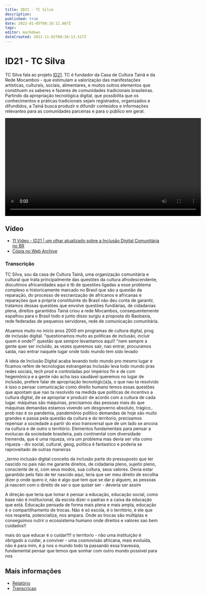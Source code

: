 ```yaml
---
title: ID21 - TC Silva
description: 
published: true
date: 2022-01-05T08:18:11.867Z
tags: 
editor: markdown
dateCreated: 2021-11-02T00:36:13.517Z
---
```


# ID21 - TC Silva

TC Silva fala ao projeto [ID21](/id21). TC é fundador da Casa de Cultura Tainã e da Rede Mocambos - que estimulam a valorização das manifestações artísticas, culturais, sociais, alimentares, e muitos outros elementos que constituem os saberes e fazeres de comunidades tradicionais brasileiras. Partindo da apropriação tecnológica digital, que possibilita que os conhecimentos e práticas tradicionais sejam registrados, organizados e difundidos, a Tainã busca produzir e difundir conteúdos e informações relevantes para as comunidades parceiras e para o público em geral.  

<video width="640" controls>
  <source src="https://archive.org/download/id21-videos/id21_tc-taina.mp4" type="video/mp4">
  Seu navegador não suporta vídeos embutidos
</video>

## Vídeo
 - [11 Vídeo - ID21 | um olhar atualizado sobre a Inclusão Digital Comunitária no BR](https://www.youtube.com/watch?v=MB2JfOTS82g&t=288s)
 - [Cópia no Web Archive](https://archive.org/details/id21-videos/id21_tc-taina.mov)

### Transcrição
TC Silva, sou da casa de Cultura Tainã, uma organização comunitária e cultural que trata principalmente das questões da cultura afrodescendente, discutimos africanidades aqui e tb de questões ligadas a esse problema complexo e historicamente marcado no Brasil que são a questão da reparação, do processo de escravização de africanos e africanas e reparações que a própria constituinte do Brasil não deu conta de garantir, tratamos dessas questões que envolve questões fundiárias, de cidadanias plena, direitos garantidos
Tainá criou a rede Mocambos, consequentemente espalhou para o Brasil todo e junto disso surgiu a proposta do Baobaxia, rede federadas de pequenos servidores, rede de comunicação comunitária. 

Atuamos muito no inicio anos 2000 em programas de cultura digital, prog de inclusão digital. 
"questionamos muito as políticas de inclusão, incluir quem e onde?" questão que sempre levantamos aqui!!
"nem sempre a gente quer ser incluído, as vezes queremos sair, nao entrar, procuramos saida, nao entrar naquele lugar onde todo mundo tem sido levado

A ideia de Inclusão Digital acaba levando todo mundo pro mesmo lugar e ficamos refém de tecnologias estrangeiras
Inclusão leva todo mundo pras redes sociais, tech prod e controladas por impérios fin e de com hegemônica e a gente não acha isso saudável 
queremos no lugar de inclusão, prefere falar de apropriação tecnológic[a]a, o que nao ta resolvido é isso  o pensar comunicação como direito humano
temos essas questões que apontam que nao ta resolvido na medida que políticas de incentivo a cultura digital, de se apropriar e produzir de acordo com a cultura de cada lugar. máquinas são máquinas, precisamos das pessoas mais do que máquinas
demandas 
estamos vivendo um desgoverno absoluto, trágico,. prob nao é so pandemia, pandemônio político
demandas de hoje são muito grandes e passa pela questão da cultura e do territorio, precisamos repensar a sociedade a partir do eixo transversal que de um lado se ancora na cultura e de outro o território. Elementos fundamentais para pensar a evolucao da sociedade brasileira, país continental com diversidade tremenda, que é uma riqueza, vira um problema mas devia ser vita como riqueza - div social, cultural, geog, politica é fantastico e poderia se raproveitado de outras maneiras

_termo inclusão digital
conceito da inclusão parte do pressuposto que ter nascido no pais não me garante direitos, de cidadania pleno, sujeito pleno, consciente de si, com seus modos, sua cultura, seus valores. Devia estar garantido pelo fato de ter nascido aqui, teria que ser meu direito de escolha dizer p onde quero ir, não é algo que tem que se dar p alguem, as pessoas já nascem com o direito de ser o que quiser ser - deveria ser assim

A direção que teria que tomar é pensar a educação, educação social, como base não é institucional, da escola dizer o padrao e a caixa da educação que está. Educação pensada de forma mais plena e mais ampla, educação é o compartilhamento de trocas. Não é só escola, é o território, é ele que nos respeita, potencializa, nos ampara. Onde as trocas são múltiplas e conseguimos nutrir o ecossistema humano onde direitos e valores sao bem cuidados!!

mais do que educar é o cuidar!!!! o territorio - não uma instituição 
é obrigado a cuidar, a conviver - uma cosmovisão africana, mais evoluída, não é para mim, é p nos
o mundo todo ta passando essa travessia, fundamental pensar que temos que sonhar com outro mundo possivel para nos

## Mais informações

 - [Relatório](https://archive.org/details/ID21_0-5/video)
 - [Transcricao](https://archive.org/details/transcricoes-inclusao-digital-critical-data-comics/Transcricao-TC-Silva) 
